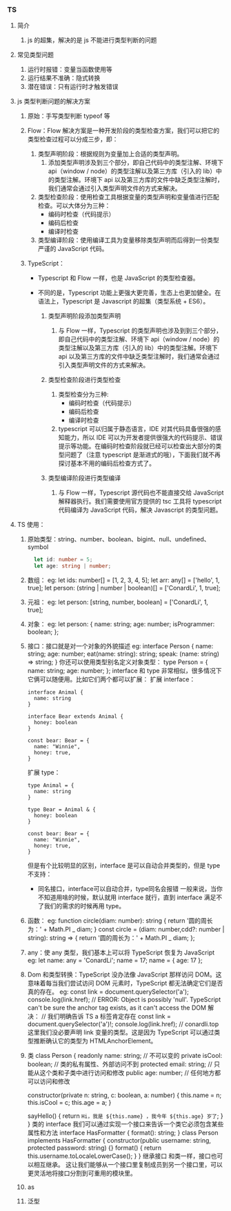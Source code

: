 ### TS

1.  简介

    1. js 的超集，解决的是 js 不能进行类型判断的问题

2.  常见类型问题

    1. 运行时报错：变量当函数使用等
    2. 运行结果不准确：隐式转换
    3. 潜在错误：只有运行时才触发错误

3.  js 类型判断问题的解决方案

    1. 原始：手写类型判断 typeof 等

    2. Flow：Flow 解决方案是一种开发阶段的类型检查方案，我们可以把它的类型检查过程可以分成三步，即：
        1. 类型声明阶段：根据规则为变量加上合适的类型声明。
            1. 添加类型声明涉及到三个部分，即自己代码中的类型注解、环境下 api（window / node）的类型注解以及第三方库（引入的 lib）中的类型注解。环境下 api 以及第三方库的文件中缺乏类型注解时，我们通常会通过引入类型声明文件的方式来解决。
        2. 类型检查阶段：使用检查工具根据变量的类型声明和变量值进行匹配检查。可以大体分为三种：
            * 编码时检查（代码提示）
            * 编码后检查
            * 编译时检查
        3. 类型编译阶段：使用编译工具为变量移除类型声明而后得到一份类型严谨的 JavaScript 代码。

    3. TypeScript：
        * Typescript 和 Flow 一样，也是 JavaScript 的类型检查器。
        * 不同的是，Typescript 功能上更强大更完善，生态上也更加健全。在语法上，Typescript 是 Javascript 的超集（类型系统 + ES6）。 

          1. 类型声明阶段添加类型声明 
              1. 与 Flow 一样，Typescript 的类型声明也涉及到到三个部分，即自己代码中的类型注解、环境下 api（window / node）的类型注解以及第三方库（引入的 lib）中的类型注解。环境下 api 以及第三方库的文件中缺乏类型注解时，我们通常会通过引入类型声明文件的方式来解决。 

          2. 类型检查阶段进行类型检查 
              1. 类型检查分为三种:
                  * 编码时检查（代码提示）
                  * 编码后检查
                  * 编译时检查
              2. typescript 可以归属于静态语言，IDE 对其代码具备很强的感知能力，所以 IDE 可以为开发者提供很强大的代码提示、错误提示等功能。在编码时检查阶段就已经可以检查出大部分的类型问题了（注意 typescript 是渐进式的哦），下面我们就不再探讨基本不用的编码后检查方式了。 

          3. 类型编译阶段进行类型编译 
              1. 与 Flow 一样，Typescript 源代码也不能直接交给 JavaScript 解释器执行。我们需要使用官方提供的 tsc 工具将 typescript 代码编译为 JavaScript 代码，解决 Javascript 的类型问题。
    <!-- https://mp.weixin.qq.com/s/H0Mv3dap5IkS7OIpGIrfuA -->

4.  TS 使用：

    1.  原始类型：string、number、boolean、bigint、null、undefined、symbol
        ```ts eg
          let id: number = 5;
          let age: string | number;
        ```

    2.  数组：
        eg: let ids: number[] = [1, 2, 3, 4, 5];
        let arr: any[] = ['hello', 1, true];
        let person: (string | number | boolean)[] = ['ConardLi', 1, true];
    3.  元祖：
        eg: let person: [string, number, boolean] = ['ConardLi', 1, true];
    4.  对象：
        eg: 
            let person: {
              name: string;
              age: number;
              isProgrammer: boolean;
            };
    5.  接口：接口就是对一个对象的外貌描述
        eg: 
            interface Person {
              name: string;
              age: number;
              eat(name: string): string;
              speak: (name: string) => string;
            }
        你还可以使用类型别名定义对象类型：
            type Person = {
              name: string;
              age: number;
            };
        interface 和 type 非常相似，很多情况下它俩可以随便用。比如它们两个都可以扩展：
        扩展 interface：

            interface Animal {
              name: string
            }

            interface Bear extends Animal {
              honey: boolean
            }

            const bear: Bear = {
              name: "Winnie",
              honey: true,
            }

        扩展 type：

            type Animal = {
              name: string
            }

            type Bear = Animal & {
              honey: boolean
            }

            const bear: Bear = {
              name: "Winnie",
              honey: true,
            }
        但是有个比较明显的区别，interface 是可以自动合并类型的，但是 type 不支持：
        * 同名接口，interface可以自动合并，type同名会报错
        一般来说，当你不知道用啥的时候，默认就用 interface 就行，直到 interface 满足不了我们的需求的时候再用 type。
    6.  函数：
        eg: function circle(diam: number): string {
        return '圆的周长为：' + Math.PI _ diam;
        }
        const circle = (diam: number,cdd?: number | string): string => {
        return '圆的周长为：' + Math.PI _ diam;
        };
    7.  any：使 any 类型，我们基本上可以将 TypeScript 恢复为 JavaScript
        eg: let name: any = 'ConardLi';
        name = 17;
        name = { age: 17 };
    8.  Dom 和类型转换：TypeScript 没办法像 JavaScript 那样访问 DOM。这意味着每当我们尝试访问 DOM 元素时，TypeScript 都无法确定它们是否真的存在。
        eg:
          const link = document.querySelector('a');
          console.log(link.href); // ERROR: Object is possibly 'null'. TypeScript can't be sure the anchor tag exists, as it can't access the DOM
        解决：
          // 我们明确告诉 TS a 标签肯定存在
          const link = document.querySelector('a')!;
          console.log(link.href); // conardli.top
        这里我们没必要声明 link 变量的类型。这是因为 TypeScript 可以通过类型推断确认它的类型为 HTMLAnchorElement。
    9.  类
        class Person {
          readonly name: string; // 不可以变的
          private isCool: boolean; // 类的私有属性、外部访问不到
          protected email: string; // 只能从这个类和子类中进行访问和修改
          public age: number; // 任何地方都可以访问和修改

          constructor(private n: string, c: boolean, a: number) {
            this.name = n;
            this.isCool = c;
            this.age = a;
          }

          sayHello() {
            return `Hi，我是 ${this.name} ，我今年 ${this.age} 岁了`;
          }
        }
        类的 interface 我们可以通过实现一个接口来告诉一个类它必须包含某些属性和方法
          interface HasFormatter {
              format(): string;
          }
          class Person implements HasFormatter {
              constructor(public username: string, protected password: string) {}
              format() {
                return this.username.toLocaleLowerCase();
              }
          }
        继承接口
          和类一样，接口也可以相互继承。 这让我们能够从一个接口里复制成员到另一个接口里，可以更灵活地将接口分割到可重用的模块里。
    10. as

    11. 泛型
